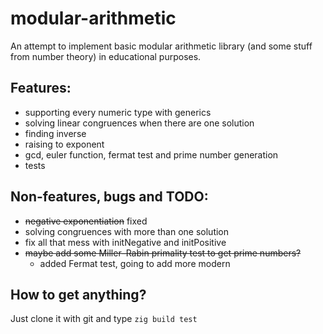 # modular-arithmetic
An attempt to implement basic modular arithmetic library (and some stuff from number theory) in educational purposes.
## Features:
- supporting every numeric type with generics
- solving linear congruences when there are one solution
- finding inverse
- raising to exponent
- gcd, euler function, fermat test and prime number generation
- tests

## Non-features, bugs and TODO:
- ~~negative exponentiation~~ fixed
- solving congruences with more than one solution
- fix all that mess with initNegative and initPositive
- ~~maybe add some Miller–Rabin primality test to get prime numbers?~~
  - added Fermat test, going to add more modern

## How to get anything?
Just clone it with git and type ```zig build test```